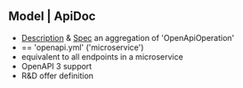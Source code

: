 ## Model | ApiDoc
* [Description](https://docs.solo.io/dev-portal/latest/concepts/api_products/#api-docs)
& [Spec](https://docs.solo.io/dev-portal/latest/reference/api/apidoc/#apidocspec)
an aggregation of 'OpenApiOperation'
* == 'openapi.yml' ('microservice')
* equivalent to all endpoints in a microservice
* OpenAPI 3 support
* R&D offer definition